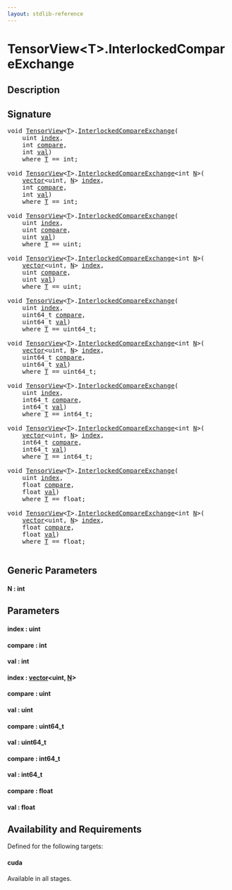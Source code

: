 ```yaml
---
layout: stdlib-reference
---
```


# TensorView\<T\>\.InterlockedCompareExchange

## Description





## Signature 

<pre>
<span class="code_keyword">void</span> <a href="index.html" class="code_type">TensorView</a>&lt;<a href="index.html#typeparam-T" class="code_type">T</a>&gt;.<a href="interlockedcompareexchange-0bi.html">InterlockedCompareExchange</a>(
    <span class="code_keyword">uint</span> <a href="interlockedcompareexchange-0bi.html#decl-index" class="code_param">index</a>,
    <span class="code_keyword">int</span> <a href="interlockedcompareexchange-0bi.html#decl-compare" class="code_param">compare</a>,
    <span class="code_keyword">int</span> <a href="interlockedcompareexchange-0bi.html#decl-val" class="code_param">val</a>)
    <span class='code_keyword'>where</span> <a href="index.html#typeparam-T" class="code_type">T</a> == <span class="code_keyword">int</span>;

<span class="code_keyword">void</span> <a href="index.html" class="code_type">TensorView</a>&lt;<a href="index.html#typeparam-T" class="code_type">T</a>&gt;.<a href="interlockedcompareexchange-0bi.html">InterlockedCompareExchange</a>&lt;<span class="code_keyword">int</span> <a href="interlockedcompareexchange-0bi.html#decl-N" class="code_var">N</a>&gt;(
    <a href="../vector/index.html" class="code_type">vector</a>&lt;<span class="code_keyword">uint</span>, <a href="interlockedcompareexchange-0bi.html#decl-N" class="code_var">N</a>&gt; <a href="interlockedcompareexchange-0bi.html#decl-index" class="code_param">index</a>,
    <span class="code_keyword">int</span> <a href="interlockedcompareexchange-0bi.html#decl-compare" class="code_param">compare</a>,
    <span class="code_keyword">int</span> <a href="interlockedcompareexchange-0bi.html#decl-val" class="code_param">val</a>)
    <span class='code_keyword'>where</span> <a href="index.html#typeparam-T" class="code_type">T</a> == <span class="code_keyword">int</span>;

<span class="code_keyword">void</span> <a href="index.html" class="code_type">TensorView</a>&lt;<a href="index.html#typeparam-T" class="code_type">T</a>&gt;.<a href="interlockedcompareexchange-0bi.html">InterlockedCompareExchange</a>(
    <span class="code_keyword">uint</span> <a href="interlockedcompareexchange-0bi.html#decl-index" class="code_param">index</a>,
    <span class="code_keyword">uint</span> <a href="interlockedcompareexchange-0bi.html#decl-compare" class="code_param">compare</a>,
    <span class="code_keyword">uint</span> <a href="interlockedcompareexchange-0bi.html#decl-val" class="code_param">val</a>)
    <span class='code_keyword'>where</span> <a href="index.html#typeparam-T" class="code_type">T</a> == <span class="code_keyword">uint</span>;

<span class="code_keyword">void</span> <a href="index.html" class="code_type">TensorView</a>&lt;<a href="index.html#typeparam-T" class="code_type">T</a>&gt;.<a href="interlockedcompareexchange-0bi.html">InterlockedCompareExchange</a>&lt;<span class="code_keyword">int</span> <a href="interlockedcompareexchange-0bi.html#decl-N" class="code_var">N</a>&gt;(
    <a href="../vector/index.html" class="code_type">vector</a>&lt;<span class="code_keyword">uint</span>, <a href="interlockedcompareexchange-0bi.html#decl-N" class="code_var">N</a>&gt; <a href="interlockedcompareexchange-0bi.html#decl-index" class="code_param">index</a>,
    <span class="code_keyword">uint</span> <a href="interlockedcompareexchange-0bi.html#decl-compare" class="code_param">compare</a>,
    <span class="code_keyword">uint</span> <a href="interlockedcompareexchange-0bi.html#decl-val" class="code_param">val</a>)
    <span class='code_keyword'>where</span> <a href="index.html#typeparam-T" class="code_type">T</a> == <span class="code_keyword">uint</span>;

<span class="code_keyword">void</span> <a href="index.html" class="code_type">TensorView</a>&lt;<a href="index.html#typeparam-T" class="code_type">T</a>&gt;.<a href="interlockedcompareexchange-0bi.html">InterlockedCompareExchange</a>(
    <span class="code_keyword">uint</span> <a href="interlockedcompareexchange-0bi.html#decl-index" class="code_param">index</a>,
    uint64_t <a href="interlockedcompareexchange-0bi.html#decl-compare" class="code_param">compare</a>,
    uint64_t <a href="interlockedcompareexchange-0bi.html#decl-val" class="code_param">val</a>)
    <span class='code_keyword'>where</span> <a href="index.html#typeparam-T" class="code_type">T</a> == uint64_t;

<span class="code_keyword">void</span> <a href="index.html" class="code_type">TensorView</a>&lt;<a href="index.html#typeparam-T" class="code_type">T</a>&gt;.<a href="interlockedcompareexchange-0bi.html">InterlockedCompareExchange</a>&lt;<span class="code_keyword">int</span> <a href="interlockedcompareexchange-0bi.html#decl-N" class="code_var">N</a>&gt;(
    <a href="../vector/index.html" class="code_type">vector</a>&lt;<span class="code_keyword">uint</span>, <a href="interlockedcompareexchange-0bi.html#decl-N" class="code_var">N</a>&gt; <a href="interlockedcompareexchange-0bi.html#decl-index" class="code_param">index</a>,
    uint64_t <a href="interlockedcompareexchange-0bi.html#decl-compare" class="code_param">compare</a>,
    uint64_t <a href="interlockedcompareexchange-0bi.html#decl-val" class="code_param">val</a>)
    <span class='code_keyword'>where</span> <a href="index.html#typeparam-T" class="code_type">T</a> == uint64_t;

<span class="code_keyword">void</span> <a href="index.html" class="code_type">TensorView</a>&lt;<a href="index.html#typeparam-T" class="code_type">T</a>&gt;.<a href="interlockedcompareexchange-0bi.html">InterlockedCompareExchange</a>(
    <span class="code_keyword">uint</span> <a href="interlockedcompareexchange-0bi.html#decl-index" class="code_param">index</a>,
    int64_t <a href="interlockedcompareexchange-0bi.html#decl-compare" class="code_param">compare</a>,
    int64_t <a href="interlockedcompareexchange-0bi.html#decl-val" class="code_param">val</a>)
    <span class='code_keyword'>where</span> <a href="index.html#typeparam-T" class="code_type">T</a> == int64_t;

<span class="code_keyword">void</span> <a href="index.html" class="code_type">TensorView</a>&lt;<a href="index.html#typeparam-T" class="code_type">T</a>&gt;.<a href="interlockedcompareexchange-0bi.html">InterlockedCompareExchange</a>&lt;<span class="code_keyword">int</span> <a href="interlockedcompareexchange-0bi.html#decl-N" class="code_var">N</a>&gt;(
    <a href="../vector/index.html" class="code_type">vector</a>&lt;<span class="code_keyword">uint</span>, <a href="interlockedcompareexchange-0bi.html#decl-N" class="code_var">N</a>&gt; <a href="interlockedcompareexchange-0bi.html#decl-index" class="code_param">index</a>,
    int64_t <a href="interlockedcompareexchange-0bi.html#decl-compare" class="code_param">compare</a>,
    int64_t <a href="interlockedcompareexchange-0bi.html#decl-val" class="code_param">val</a>)
    <span class='code_keyword'>where</span> <a href="index.html#typeparam-T" class="code_type">T</a> == int64_t;

<span class="code_keyword">void</span> <a href="index.html" class="code_type">TensorView</a>&lt;<a href="index.html#typeparam-T" class="code_type">T</a>&gt;.<a href="interlockedcompareexchange-0bi.html">InterlockedCompareExchange</a>(
    <span class="code_keyword">uint</span> <a href="interlockedcompareexchange-0bi.html#decl-index" class="code_param">index</a>,
    <span class="code_keyword">float</span> <a href="interlockedcompareexchange-0bi.html#decl-compare" class="code_param">compare</a>,
    <span class="code_keyword">float</span> <a href="interlockedcompareexchange-0bi.html#decl-val" class="code_param">val</a>)
    <span class='code_keyword'>where</span> <a href="index.html#typeparam-T" class="code_type">T</a> == <span class="code_keyword">float</span>;

<span class="code_keyword">void</span> <a href="index.html" class="code_type">TensorView</a>&lt;<a href="index.html#typeparam-T" class="code_type">T</a>&gt;.<a href="interlockedcompareexchange-0bi.html">InterlockedCompareExchange</a>&lt;<span class="code_keyword">int</span> <a href="interlockedcompareexchange-0bi.html#decl-N" class="code_var">N</a>&gt;(
    <a href="../vector/index.html" class="code_type">vector</a>&lt;<span class="code_keyword">uint</span>, <a href="interlockedcompareexchange-0bi.html#decl-N" class="code_var">N</a>&gt; <a href="interlockedcompareexchange-0bi.html#decl-index" class="code_param">index</a>,
    <span class="code_keyword">float</span> <a href="interlockedcompareexchange-0bi.html#decl-compare" class="code_param">compare</a>,
    <span class="code_keyword">float</span> <a href="interlockedcompareexchange-0bi.html#decl-val" class="code_param">val</a>)
    <span class='code_keyword'>where</span> <a href="index.html#typeparam-T" class="code_type">T</a> == <span class="code_keyword">float</span>;

</pre>

## Generic Parameters

####  <a id="decl-N"></a>N  : int

## Parameters

####  <a id="decl-index"></a>index  : uint
####  <a id="decl-compare"></a>compare  : int
####  <a id="decl-val"></a>val  : int
####  <a id="decl-index"></a>index  : [vector](../vector/index.html)\<uint, [N](../vector/index.html#decl-N)\>
####  <a id="decl-compare"></a>compare  : uint
####  <a id="decl-val"></a>val  : uint
####  <a id="decl-compare"></a>compare  : uint64\_t
####  <a id="decl-val"></a>val  : uint64\_t
####  <a id="decl-compare"></a>compare  : int64\_t
####  <a id="decl-val"></a>val  : int64\_t
####  <a id="decl-compare"></a>compare  : float
####  <a id="decl-val"></a>val  : float

## Availability and Requirements

Defined for the following targets:

#### cuda
Available in all stages.



